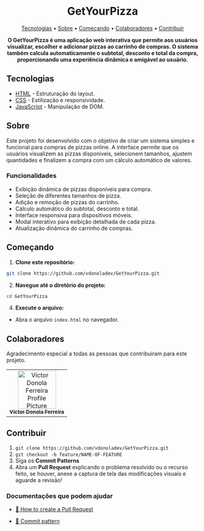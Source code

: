 <h1 align="center" style="font-weight: bold;">GetYourPizza</h1>

<p align="center">
  <a href="#tech">Tecnologias</a> • 
  <a href="#about">Sobre</a> •
  <a href="#started">Começando</a> • 
  <a href="#colab">Colaboradores</a> •
  <a href="#contribute">Contribuir</a>
</p>

<p align="center">
    <b>O GetYourPizza é uma aplicação web interativa que permite aos usuários visualizar, escolher e adicionar pizzas ao carrinho de compras. O sistema também calcula automaticamente o subtotal, desconto e total da compra, proporcionando uma experiência dinâmica e amigável ao usuário.</b>
</p>

<h2 id="tech">Tecnologias</h2>

- [HTML](https://devdocs.io/html) - Estruturação do layout.
- [CSS](https://devdocs.io/css) - Estilização e responsividade.
- [JavaScript](https://devdocs.io/javascript) - Manipulação de DOM.

<h2 id="about">Sobre</h2>

<p>Este projeto foi desenvolvido com o objetivo de criar um sistema simples e funcional para compras de pizzas online. A interface permite que os usuários visualizem as pizzas disponíveis, selecionem tamanhos, ajustem quantidades e finalizem a compra com um cálculo automático de valores.</p>

<h3>Funcionalidades</h3>

- Exibição dinâmica de pizzas disponíveis para compra.
- Seleção de diferentes tamanhos de pizza.
- Adição e remoção de pizzas do carrinho.
- Cálculo automático do subtotal, desconto e total.
- Interface responsiva para dispositivos móveis.
- Modal interativo para exibição detalhada de cada pizza.
- Atualização dinâmica do carrinho de compras.

<h2 id="started">Começando</h2>

1. **Clone este repositório:**

```bash
git clone https://github.com/vdonoladev/GetYourPizza.git
```

2. **Navegue até o diretório do projeto:**

```bash
cd GetYourPizza
```

4. **Execute o arquivo:**

- Abra o arquivo `index.html` no navegador.

<h2 id="colab">Colaboradores</h2>

Agradecimento especial a todas as pessoas que contribuíram para este projeto.

<table>
  <tr>
    <td align="center">
      <a href="#">
        <img src="https://github.com/vdonoladev.png" width="100px;" alt="Víctor Donola Ferreira Profile Picture"/><br>
        <sub>
          <b>Víctor Donola Ferreira</b>
        </sub>
      </a>
    </td>
  </tr>
</table>

<h2 id="contribute">Contribuir</h2>

1. `git clone https://github.com/vdonoladev/GetYourPizza.git`
2. `git checkout -b feature/NAME-OF-FEATURE`
3. Siga os **Commit Patterns**
4. Abra um **Pull Request** explicando o problema resolvido ou o recurso feito, se houver, anexe a captura de tela das modificações visuais e aguarde a revisão!

<h3>Documentações que podem ajudar</h3>

- [📝 How to create a Pull Request](https://www.atlassian.com/br/git/tutorials/making-a-pull-request)

- [💾 Commit pattern](https://gist.github.com/joshbuchea/6f47e86d2510bce28f8e7f42ae84c716)
